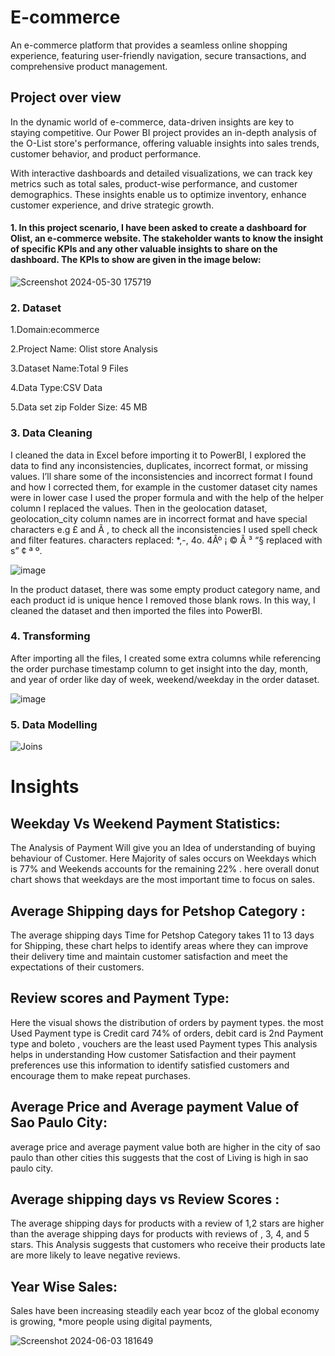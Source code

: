 # E-commerce
An e-commerce platform that provides a seamless online shopping experience, featuring user-friendly navigation, secure transactions, and comprehensive product management.
## Project over view
In the dynamic world of e-commerce, data-driven insights are key to staying competitive. Our Power BI project provides an in-depth analysis of the O-List store's performance, offering valuable insights into sales trends, customer behavior, and product performance.

With interactive dashboards and detailed visualizations, we can track key metrics such as total sales, product-wise performance, and customer demographics. These insights enable us to optimize inventory, enhance customer experience, and drive strategic growth.
#### 1. In this project scenario, I have been asked to create a dashboard for Olist, an e-commerce website. The stakeholder wants to know the insight of specific KPIs and any other valuable insights to share on the dashboard. The KPIs to show are given in the image below:

![Screenshot 2024-05-30 175719](https://github.com/Paila-Lalit/E-commerce/assets/160754393/2ac5fc9b-8fdc-4c1b-a7da-d52c56d6217e)

### 2. Dataset
1.Domain:ecommerce 

2.Project Name: Olist store Analysis

3.Dataset Name:Total 9 Files

4.Data Type:CSV Data

5.Data set zip Folder Size: 45 MB


### 3. Data Cleaning
I cleaned the data in Excel before importing it to PowerBI, I explored the data to find any inconsistencies, duplicates, incorrect format, or missing values. I’ll share some of the inconsistencies and incorrect format I found and how I corrected them, for example in the customer dataset city names were in lower case I used the proper formula and with the help of the helper column I replaced the values. Then in the geolocation dataset, geolocation_city column names are in incorrect format and have special characters e.g £ and Ã , to check all the inconsistencies I used spell check and filter features. characters replaced:
*,-, 4o. 4Âº ¡ © Â ³ “§ replaced with s” ¢ ª º.

![image](https://github.com/Paila-Lalit/E-commerce/assets/160754393/d0e6a982-765b-482c-aacc-f8ced1694fe1)

In the product dataset, there was some empty product category name, and each product id is unique hence I removed those blank rows. In this way, I cleaned the dataset and then imported the files into PowerBI.
### 4. Transforming
After importing all the files, I created some extra columns while referencing the order purchase timestamp column to get insight into the day, month, and year of order like day of week, weekend/weekday in the order dataset.

![image](https://github.com/Paila-Lalit/E-commerce/assets/160754393/0be0fdd6-91c0-4f86-a06d-3edd85462e86)

### 5. Data Modelling 
![Joins](https://github.com/Paila-Lalit/E-commerce/assets/160754393/1c586e9f-3d75-4dce-9077-333d45b05f3b)

# Insights

## Weekday Vs Weekend Payment Statistics:

The Analysis of Payment Will give you an Idea of understanding of buying behaviour of Customer. Here Majority of sales occurs on Weekdays which is 77% and Weekends accounts for the remaining 22% . here overall donut chart shows that weekdays are the most important time to focus on sales.

## Average Shipping days for Petshop Category :

The average shipping days Time for Petshop Category takes 11 to 13 days for Shipping, these chart helps to identify areas where they can improve their delivery time and maintain customer satisfaction and meet the expectations of their customers.

## Review scores and Payment Type:

Here the visual shows the distribution of orders by payment types. the most Used Payment type is Credit card 74% of orders, debit card is 2nd Payment type and boleto , vouchers are the least used Payment types This analysis helps in understanding How customer Satisfaction and their payment preferences use this information to identify satisfied customers and encourage them to make repeat purchases. 

## Average Price and Average payment Value of Sao Paulo City:

average price and average payment value both are higher in the city of sao paulo than other cities this suggests that the cost of Living is high in sao paulo city.

## Average shipping days vs Review Scores :

The average shipping days for products with a review of 1,2 stars are higher than the average shipping days for products with reviews of , 3, 4, and 5 stars.
This Analysis suggests that customers who receive their products late are more likely to leave negative reviews.

## Year Wise Sales:

Sales have been increasing steadily each year bcoz of the global economy is growing, *more people using digital payments, 

![Screenshot 2024-06-03 181649](https://github.com/Paila-Lalit/E-commerce/assets/160754393/595959f4-f761-46a0-a436-1c4dc30ffada)
